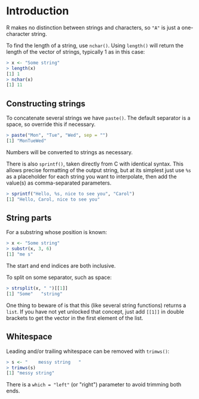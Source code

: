 # Introduction

R makes no distinction between strings and characters, so `"A"` is just a one-character string.

To find the length of a string, use `nchar()`.
Using `length()` will return the length of the vector of strings, typically 1 as in this case:

```R
> x <- "Some string"
> length(x)
[1] 1
> nchar(x)
[1] 11
````

## Constructing strings

To concatenate several strings we have `paste()`.
The default separator is a space, so override this if necessary.

```R
> paste("Mon", "Tue", "Wed", sep = "")
[1] "MonTueWed"
```

Numbers will be converted to strings as necessary.

There is also `sprintf()`, taken directly from C with identical syntax.
This allows precise formatting of the output string, but at its simplest just use `%s` as a placeholder for each string you want to interpolate, then add the value(s) as comma-separated parameters.

```R
> sprintf("Hello, %s, nice to see you", "Carol")
[1] "Hello, Carol, nice to see you"
```

## String parts

For a substring whose position is known:

```R
> x <- "Some string"
> substr(x, 3, 6)
[1] "me s"
```

The start and end indices are both inclusive.

To split on some separator, such as space:

```R
> strsplit(x, " ")[[1]]
[1] "Some"   "string"
```

One thing to beware of is that this (like several string functions) returns a `list`. 
If you have not yet unlocked that concept, just add `[[1]]` in double brackets to get the vector in the first element of the list.

## Whitespace

Leading and/or trailing whitespace can be removed with `trimws()`:

```R
> s <- "    messy string   "
> trimws(s)
[1] "messy string"
```

There is a `which = "left"` (or "right") parameter to avoid trimming both ends.
